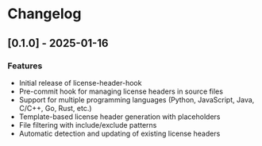 # Changelog

## [0.1.0] - 2025-01-16

### Features

* Initial release of license-header-hook
* Pre-commit hook for managing license headers in source files
* Support for multiple programming languages (Python, JavaScript, Java, C/C++, Go, Rust, etc.)
* Template-based license header generation with placeholders
* File filtering with include/exclude patterns
* Automatic detection and updating of existing license headers
